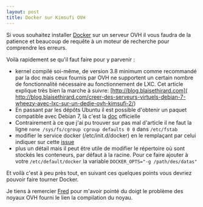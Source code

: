 ```yaml
---
layout: post
title: Docker sur Kimsufi OVH
---
```


Si vous souhaitez installer [Docker](https://docker.io) sur un serveur OVH il vous faudra de la patience et beaucoup de requête à un moteur de recherche pour comprendre les erreurs.

Voilà rapidement se qu'il faut faire pour y parvenir :

* kernel compilé soi-même, de version 3.8 minimum comme recommandé par la doc mais ceux fournis par OVH ne supportent un certain nombre de fonctionnalité nécessaire au fonctionnement de LXC. Cet article explique très bien la marche à suivre: [http://blog.blaisethirard.com]( http://blog.blaisethirard.com/creer-des-serveurs-virtuels-debian-7-wheezy-avec-lxc-sur-un-dedie-ovh-kimsufi-2/)
* En passant par les dépôts Ubuntu il est possible d'obtenir un paquet compatible avec Debian 7, là c'est la [doc](http://docs.docker.io/en/latest/installation/ubuntulinux/) officielle
* Contrairement à ce que j'ai pu trouver sur pas mal d'article il ne faut la ligne
`none /sys/fs/cgroup cgroup defaults 0 0` dans `/etc/fstab`
* modifier le service docker (/etc/init.d/docker) en le remplaçant par celui indiquer sur cette [issue](https://github.com/dotcloud/docker/issues/4568#issuecomment-37270398)
* plus un détail mais il peut être utile de modifier le répertoire où sont stockés les conteneurs, par défaut à la racine.
Pour ce faire ajouter à votre `/etc/default/docker` la variable `DOCKER_OPTS="-g /path/des/datas"`

Et voilà c'est à peu près tout, en suivant ces quelques points vous devriez pouvoir faire tourner Docker.

Je tiens à remercier [Fred](http://fspot.org/) pour m'avoir pointé du doigt le problème des noyaux OVH fourni le lien la compilation du noyau.
